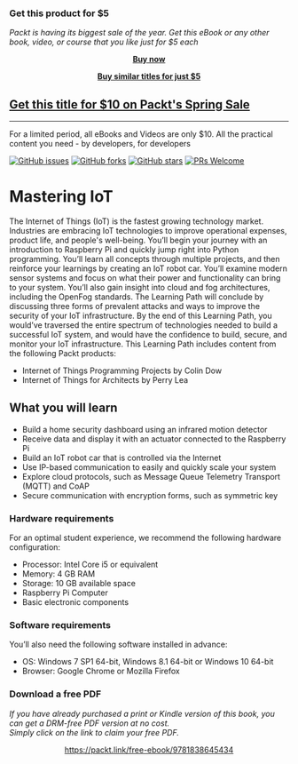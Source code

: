 
### Get this product for $5

<i>Packt is having its biggest sale of the year. Get this eBook or any other book, video, or course that you like just for $5 each</i>


<b><p align='center'>[Buy now](https://packt.link/9781838645434)</p></b>


<b><p align='center'>[Buy similar titles for just $5](https://subscription.packtpub.com/search)</p></b>


## [Get this title for $10 on Packt's Spring Sale](https://www.packt.com/C14230?utm_source=github&utm_medium=packt-github-repo&utm_campaign=spring_10_dollar_2022)
-----
For a limited period, all eBooks and Videos are only $10. All the practical content you need \- by developers, for developers

[![GitHub issues](https://img.shields.io/github/issues/TrainingByPackt/Applied-Unsupervised-Learning-with-R.svg)](https://github.com/PacktPublishing/Mastering-IOT/issues)
[![GitHub forks](https://img.shields.io/github/forks/TrainingByPackt/Applied-Unsupervised-Learning-with-R.svg)](https://github.com/PacktPublishing/Mastering-IOT/network)
[![GitHub stars](https://img.shields.io/github/stars/TrainingByPackt/Applied-Unsupervised-Learning-with-R.svg)](https://github.com/PacktPublishing/Mastering-IOT/stargazers)
[![PRs Welcome](https://img.shields.io/badge/PRs-welcome-brightgreen.svg)](https://github.com/PacktPublishing/Mastering-IOT/pulls)



# Mastering IoT
The Internet of Things (IoT) is the fastest growing technology market. Industries are
embracing IoT technologies to improve operational expenses, product life, and
people's well-being.
You’ll begin your journey with an introduction to Raspberry Pi and quickly jump
right into Python programming. You’ll learn all concepts through multiple projects,
and then reinforce your learnings by creating an IoT robot car. You’ll examine
modern sensor systems and focus on what their power and functionality can bring to
your system. You’ll also gain insight into cloud and fog architectures, including the
OpenFog standards. The Learning Path will conclude by discussing three forms of
prevalent attacks and ways to improve the security of your IoT infrastructure.
By the end of this Learning Path, you would’ve traversed the entire spectrum of
technologies needed to build a successful IoT system, and would have the confidence
to build, secure, and monitor your IoT infrastructure.
This Learning Path includes content from the following Packt products:
* Internet of Things Programming Projects by Colin Dow
* Internet of Things for Architects by Perry Lea



## What you will learn
* Build a home security dashboard using an infrared motion detector
* Receive data and display it with an actuator connected to the Raspberry Pi
* Build an IoT robot car that is controlled via the Internet
* Use IP-based communication to easily and quickly scale your system
* Explore cloud protocols, such as Message Queue Telemetry Transport (MQTT) and CoAP
* Secure communication with encryption forms, such as symmetric key

### Hardware requirements
For an optimal student experience, we recommend the following hardware configuration:
* Processor: Intel Core i5 or equivalent
* Memory: 4 GB RAM
* Storage: 10 GB available space
* Raspberry Pi Computer
* Basic electronic components



### Software requirements
You’ll also need the following software installed in advance:
* OS: Windows 7 SP1 64-bit, Windows 8.1 64-bit or Windows 10 64-bit
* Browser: Google Chrome or Mozilla Firefox



### Download a free PDF

 <i>If you have already purchased a print or Kindle version of this book, you can get a DRM-free PDF version at no cost.<br>Simply click on the link to claim your free PDF.</i>
<p align="center"> <a href="https://packt.link/free-ebook/9781838645434">https://packt.link/free-ebook/9781838645434 </a> </p>